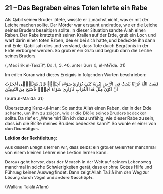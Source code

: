 ## 21 – Das Begraben eines Toten lehrte ein Rabe

Als Qabil seinen Bruder tötete, wusste er zunächst nicht, was er mit der Leiche machen sollte. Der Mörder war erstaunt und ratlos, wie er die Leiche seines Bruders beseitigen sollte. In dieser Situation sandte Allah einen Raben. Der Rabe kratzte mit seinen Krallen auf der Erde, grub ein Loch und warf darin einen toten Raben, den er bei sich hatte, und bedeckte ihn dann mit Erde. Qabil sah dies und verstand, dass Tote durch Begräbnis in der Erde verborgen werden. So grub er ein Grab und begrub darin die Leiche seines Bruders.

(„Madārik al-Tanzīl“, Bd. 1, S. 48, unter Sura 6, al-Māʾida: 31)

Im edlen Koran wird dieses Ereignis in folgenden Worten beschrieben:

فَبَعَثَ اللّٰهُ غُرَابًا يَبْحَثُ فِي الْاَرْضِ لِيُرِيَهٗ كَيْفَ يُوٰارِيْ سَوْءَةَ اَخِيْهِۚ قَالَ يَاوَيْلَتٰۤى اَعَجَزْتُ اَنْ اَكُوْنَ مِثْلَ هٰذَا الْغُرَابِ فَاُوٰارِيَ سَوْءَةَ اَخِيْۚ فَاَصْبَحَ مِنَ النّٰدِمِيْنَ

(Sura al-Māʾida: 31)

Übersetzung Kanz-ul-Iman:
So sandte Allah einen Raben, der in der Erde scharrte, um ihm zu zeigen, wie er die Blöße seines Bruders bedecken sollte. Da rief er: „Wehe mir! Bin ich dazu unfähig, wie dieser Rabe zu sein, dass ich die Blöße meines Bruders bedecken kann?“ So wurde er einer von den Reumütigen.

**Lektion der Rechtleitung:**

Aus diesem Ereignis lernen wir, dass selbst ein großer Gelehrter manchmal von einem kleinen Lehrer eine Lektion lernen kann.

Daraus geht hervor, dass der Mensch in der Welt auf seinem Lebensweg manchmal in solche Schwierigkeiten gerät, dass er ohne Gottes Hilfe und Führung keinen Ausweg findet. Dann zeigt Allah Taʿālā ihm den Weg zur Lösung durch Vögel und andere Geschöpfe.

(Wallāhu Taʿālā Aʿlam)